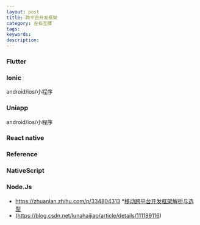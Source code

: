 ```yaml
---
layout: post
title: 跨平台开发框架
category: 左右互搏
tags: 
keywords: 
description: 
---
```


### Flutter

### Ionic

android/ios/小程序

### Uniapp

android/ios/小程序

### React native

### Reference

### NativeScript

### Node.Js


* <https://zhuanlan.zhihu.com/p/334804313>
*[移动跨平台开发框架解析与选型](https://segmentfault.com/a/1190000039122907)
* (https://blog.csdn.net/lunahaijiao/article/details/111189116)